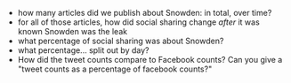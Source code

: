* how many articles did we publish about Snowden: in total, over time?
* for all of those articles, how did social sharing change *after* it was known Snowden was the leak
* what percentage of social sharing was about Snowden?
* what percentage... split out by day?
* How did the tweet counts compare to Facebook counts? Can you give a "tweet counts as a percentage of facebook counts?"
